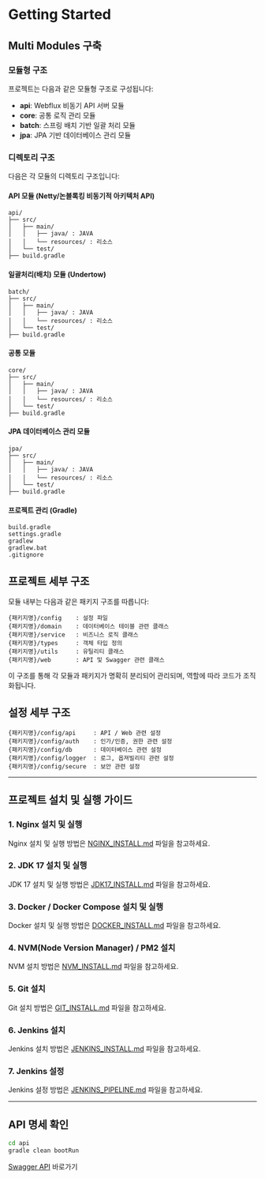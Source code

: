 # Getting Started

## Multi Modules 구축

### 모듈형 구조

프로젝트는 다음과 같은 모듈형 구조로 구성됩니다:

- **api**: Webflux 비동기 API 서버 모듈
- **core**: 공통 로직 관리 모듈
- **batch**: 스프링 배치 기반 일괄 처리 모듈
- **jpa**: JPA 기반 데이터베이스 관리 모듈

### 디렉토리 구조

다음은 각 모듈의 디렉토리 구조입니다:

#### API 모듈 (Netty/논블록킹 비동기적 아키텍처 API)

```
api/
├── src/
│   ├── main/
│   │   ├── java/ : JAVA
│   │   └── resources/ : 리소스
│   └── test/
├── build.gradle
```

#### 일괄처리(배치) 모듈 (Undertow)

```
batch/
├── src/
│   ├── main/
│   │   ├── java/ : JAVA
│   │   └── resources/ : 리소스
│   └── test/
├── build.gradle
```

#### 공통 모듈

```
core/
├── src/
│   ├── main/
│   │   ├── java/ : JAVA
│   │   └── resources/ : 리소스
│   └── test/
├── build.gradle
```

#### JPA 데이터베이스 관리 모듈

```
jpa/
├── src/
│   ├── main/
│   │   ├── java/ : JAVA
│   │   └── resources/ : 리소스
│   └── test/
├── build.gradle
```

#### 프로젝트 관리 (Gradle)

```
build.gradle
settings.gradle
gradlew
gradlew.bat
.gitignore
```

## 프로젝트 세부 구조

모듈 내부는 다음과 같은 패키지 구조를 따릅니다:

```
{패키지명}/config    : 설정 파일
{패키지명}/domain    : 데이터베이스 테이블 관련 클래스
{패키지명}/service   : 비즈니스 로직 클래스
{패키지명}/types     : 객체 타입 정의
{패키지명}/utils     : 유틸리티 클래스
{패키지명}/web       : API 및 Swagger 관련 클래스
```
이 구조를 통해 각 모듈과 패키지가 명확히 분리되어 관리되며, 역할에 따라 코드가 조직화됩니다.

## 설정 세부 구조
```
{패키지명}/config/api     : API / Web 관련 설정
{패키지명}/config/auth    : 인가/인증, 권한 관련 설정
{패키지명}/config/db      : 데이터베이스 관련 설정
{패키지명}/config/logger  : 로그, 옵져빌리티 관련 설정 
{패키지명}/config/secure  : 보안 관련 설정
```

---

## 프로젝트 설치 및 실행 가이드

### 1. Nginx 설치 및 실행
Nginx 설치 및 실행 방법은 [NGINX_INSTALL.md](./doc/NGINX_INSTALL.md) 파일을 참고하세요.

### 2. JDK 17 설치 및 실행
JDK 17 설치 및 실행 방법은 [JDK17_INSTALL.md](./doc/JDK17_INSTALL.md) 파일을 참고하세요.

### 3. Docker / Docker Compose 설치 및 실행
Docker 설치 및 실행 방법은 [DOCKER_INSTALL.md](./doc/DOCKER_INSTALL.md) 파일을 참고하세요.

### 4. NVM(Node Version Manager) / PM2 설치
NVM 설치 방법은 [NVM_INSTALL.md](./doc/NVM_INSTALL.md) 파일을 참고하세요.

### 5. Git 설치
Git 설치 방법은 [GIT_INSTALL.md](./doc/GIT_INSTALL.md) 파일을 참고하세요.

### 6. Jenkins 설치
Jenkins 설치 방법은 [JENKINS_INSTALL.md](./doc/JENKINS_INSTALL.md) 파일을 참고하세요.

### 7. Jenkins 설정
Jenkins 설정 방법은 [JENKINS_PIPELINE.md](./doc/JENKINS_PIPELINE.md) 파일을 참고하세요.

---

## API 명세 확인
```bash
cd api
gradle clean bootRun
```
[Swagger API](http://localhost:8080/swagger-ui.html) 바로가기
